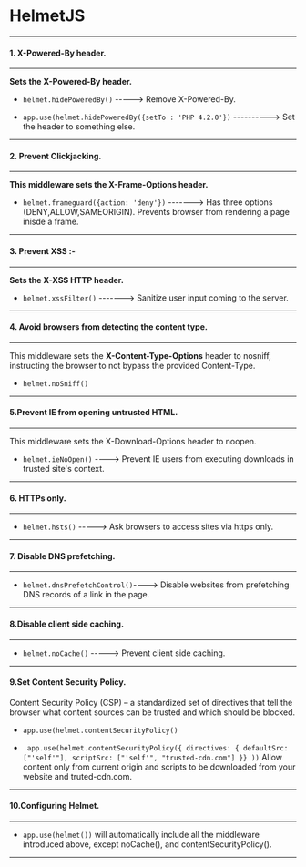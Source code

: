 

   #                           **HelmetJS**    

----
#### 1. X-Powered-By header.
----

**Sets the X-Powered-By header.**

* `helmet.hidePoweredBy()`				-----> Remove X-Powered-By.

* `app.use(helmet.hidePoweredBy({setTo : 'PHP 4.2.0'})`     ----------> Set the header to something else.


----
#### 2. Prevent Clickjacking.
----

**This middleware sets the X-Frame-Options header.**

* `helmet.frameguard({action: 'deny'})`     	-------> Has three options (DENY,ALLOW,SAMEORIGIN). Prevents browser from rendering a page inisde a frame.
----
#### 3. Prevent XSS :-
----

**Sets the X-XSS HTTP header.**

* `helmet.xssFilter()`				-------> Sanitize user input coming to the server.

----
#### 4. Avoid browsers from detecting the content type.
----

This middleware sets the **X-Content-Type-Options** header to nosniff, 
instructing the browser to not bypass the provided Content-Type.

* `helmet.noSniff()`

----
#### 5.Prevent IE from opening untrusted HTML.
----

This middleware sets the X-Download-Options header to noopen.

* `helmet.ieNoOpen()`				----> Prevent IE users from executing downloads in trusted site's context.


----
#### 6. HTTPs only.
----

* `helmet.hsts()` 					-----> Ask browsers to access sites via https only.

----
#### 7. Disable DNS prefetching.
----
* `helmet.dnsPrefetchControl()`----> Disable websites from prefetching DNS records of a link in the page.
----

#### 8.Disable client side caching.
----
* `helmet.noCache()`        -----> Prevent client side caching.
----
#### 9.Set Content Security Policy.
Content Security Policy (CSP) – a standardized set of directives that tell the browser what content sources can be trusted and which should be blocked. 
*  `app.use(helmet.contentSecurityPolicy()`

*  ` app.use(helmet.contentSecurityPolicy({ directives: { defaultSrc: ["'self'"], scriptSrc: ["'self'", "trusted-cdn.com"] }} ))`
Allow content only from current origin and scripts to be downloaded from your website and truted-cdn.com.
----
#### 10.Configuring Helmet.
----

* `app.use(helmet())` will automatically include all the middleware introduced above, except noCache(), and contentSecurityPolicy().
----



